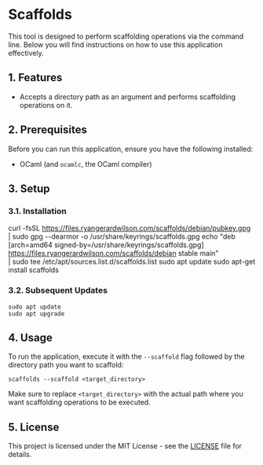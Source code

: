 # Scaffolds

This tool is designed to perform scaffolding operations via the command line. Below you will find instructions on how to use this application effectively.

## 1. Features

- Accepts a directory path as an argument and performs scaffolding operations on it.

## 2. Prerequisites

Before you can run this application, ensure you have the following installed:
- OCaml (and `ocamlc`, the OCaml compiler)

## 3. Setup

### 3.1. Installation

   curl -fsSL https://files.ryangerardwilson.com/scaffolds/debian/pubkey.gpg \
       | sudo gpg --dearmor -o /usr/share/keyrings/scaffolds.gpg
   echo "deb [arch=amd64 signed-by=/usr/share/keyrings/scaffolds.gpg] https://files.ryangerardwilson.com/scaffolds/debian stable main" \
       | sudo tee /etc/apt/sources.list.d/scaffolds.list
   sudo apt update
   sudo apt-get install scaffolds

### 3.2. Subsequent Updates

    sudo apt update
    sudo apt upgrade

## 4. Usage

To run the application, execute it with the `--scaffold` flag followed by the directory path you want to scaffold:

    scaffolds --scaffold <target_directory>

Make sure to replace `<target_directory>` with the actual path where you want scaffolding operations to be executed.

## 5. License

This project is licensed under the MIT License - see the [LICENSE](LICENSE) file for details.

